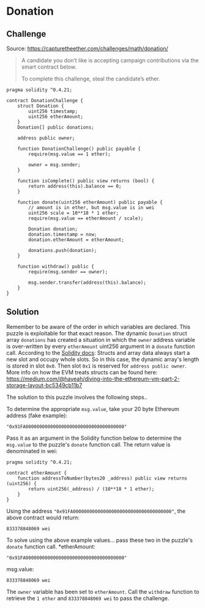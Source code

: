 # Donation

## Challenge
Source: https://capturetheether.com/challenges/math/donation/
>A  candidate you don’t like is accepting campaign contributions via the smart contract below.
>
>To complete this challenge, steal the candidate’s ether.
```
pragma solidity ^0.4.21;

contract DonationChallenge {
    struct Donation {
        uint256 timestamp;
        uint256 etherAmount;
    }
    Donation[] public donations;

    address public owner;

    function DonationChallenge() public payable {
        require(msg.value == 1 ether);
        
        owner = msg.sender;
    }
    
    function isComplete() public view returns (bool) {
        return address(this).balance == 0;
    }

    function donate(uint256 etherAmount) public payable {
        // amount is in ether, but msg.value is in wei
        uint256 scale = 10**18 * 1 ether;
        require(msg.value == etherAmount / scale);

        Donation donation;
        donation.timestamp = now;
        donation.etherAmount = etherAmount;

        donations.push(donation);
    }

    function withdraw() public {
        require(msg.sender == owner);
        
        msg.sender.transfer(address(this).balance);
    }
}
```

## Solution

Remember to be aware of the order in which variables are declared. This puzzle is exploitable for that exact reason. The dynamic ```Donation``` struct array ```donations``` has created a situation in which the ```owner``` address variable is over-written by every ```etherAmount``` uint256 argument in a ```donate``` function call. According to the [Solidity docs](https://solidity.readthedocs.io/en/v0.4.20/miscellaneous.html#layout-of-state-variables-in-storage): Structs and array data always start a new slot and occupy whole slots. So in this case, the dynamic array's length is stored in slot ```0x0```. Then slot ```0x1``` is reserved for ```address public owner```. More info on how the EVM treats structs can be found here: https://medium.com/@hayeah/diving-into-the-ethereum-vm-part-2-storage-layout-bc5349cb11b7

The solution to this puzzle involves the following steps..

To determine the appropriate ```msg.value```, take your 20 byte Ethereum address (fake example):
```
"0x91FA000000000000000000000000000000000000"
```

Pass it as an argument in the Solidity function below to determine the ```msg.value``` to the puzzle's ```donate``` function call. The return value is denominated in wei:
```
pragma solidity ^0.4.21;

contract etherAmount {
    function addressToNumber(bytes20 _address) public view returns (uint256) {
        return uint256(_address) / (10**18 * 1 ether);
    }
}
```
Using the address ```"0x91FA000000000000000000000000000000000000"```, the above contract would return:
```
833378848069 wei
```

To solve using the above example values... pass these two in the puzzle's ```donate``` function call.
*etherAmount:
```
"0x91FA000000000000000000000000000000000000"
```
msg.value:
```
833378848069 wei
```
The ```owner``` variable has been set to ```etherAmount```. Call the ```withdraw``` function to retrieve the ```1 ether``` and ```833378848069 wei``` to pass the challenge.

